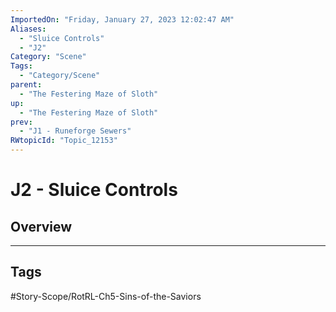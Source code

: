 ```yaml
---
ImportedOn: "Friday, January 27, 2023 12:02:47 AM"
Aliases:
  - "Sluice Controls"
  - "J2"
Category: "Scene"
Tags:
  - "Category/Scene"
parent:
  - "The Festering Maze of Sloth"
up:
  - "The Festering Maze of Sloth"
prev:
  - "J1 - Runeforge Sewers"
RWtopicId: "Topic_12153"
---
```

# J2 - Sluice Controls
## Overview

---
## Tags
#Story-Scope/RotRL-Ch5-Sins-of-the-Saviors

